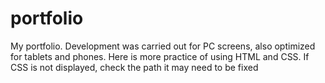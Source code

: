 # portfolio
 My portfolio. Development was carried out for PC screens, also optimized for tablets and phones.
 Here is more practice of using HTML and CSS.
 If CSS is not displayed, check the path it may need to be fixed
